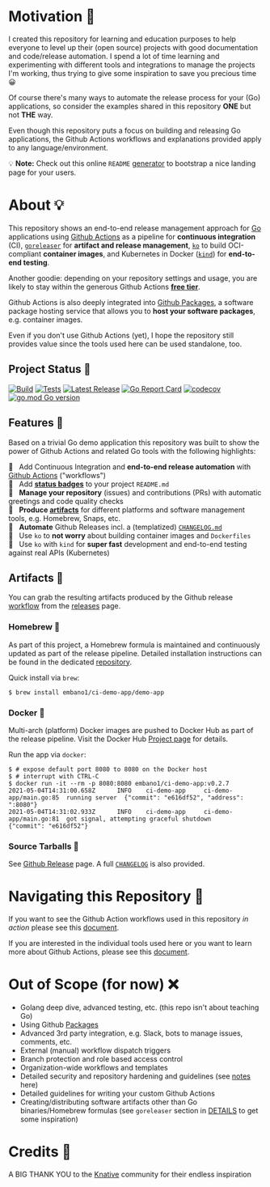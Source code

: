 # Motivation 💪

I created this repository for learning and education purposes to help everyone
to level up their (open source) projects with good documentation and
code/release automation. I spend a lot of time learning and experimenting with
different tools and integrations to manage the projects I'm working, thus trying
to give some inspiration to save you precious time 😀

Of course there's many ways to automate the release process for your (Go)
applications, so consider the examples shared in this repository **ONE** but not
**THE** way.

Even though this repository puts a focus on building and releasing Go
applications, the Github Actions workflows and explanations provided apply to
any language/environment.

💡 **Note:** Check out this online `README` [generator](https://readme.so/) to
bootstrap a nice landing page for your users. 

# About 💡

This repository shows an end-to-end release management approach for
[Go](https://golang.org/) applications using [Github
Actions](https://github.com/features/actions) as a pipeline for **continuous
integration** (CI), [`goreleaser`](https://goreleaser.com/) for **artifact and
release management**, [`ko`](https://github.com/google/ko) to build OCI-compliant
**container images**, and Kubernetes in Docker
([`kind`](https://github.com/kubernetes-sigs/kind)) for **end-to-end testing**.

Another goodie: depending on your repository settings and usage, you are likely
to stay within the generous Github Actions [**free
tier**](https://docs.github.com/en/github/setting-up-and-managing-billing-and-payments-on-github/about-billing-for-github-actions).

Github Actions is also deeply integrated into [Github
Packages](https://docs.github.com/en/packages/learn-github-packages/introduction-to-github-packages),
a software package hosting service that allows you to **host your software
packages**, e.g. container images.

Even if you don't use Github Actions (yet), I hope the repository still provides
value since the tools used here can be used standalone, too.

## Project Status 🚦

[![Build](https://github.com/embano1/ci-demo-app/actions/workflows/build.yaml/badge.svg)](https://github.com/embano1/ci-demo-app/actions/workflows/build.yaml)
[![Tests](https://github.com/embano1/ci-demo-app/actions/workflows/go-unit-tests.yaml/badge.svg)](https://github.com/embano1/ci-demo-app/actions/workflows/go-unit-tests.yaml)
[![Latest Release](https://img.shields.io/github/release/embano1/ci-demo-app.svg?logo=github&style=flat-square)](https://github.com/embano1/ci-demo-app/releases/latest)
[![Go Report Card](https://goreportcard.com/badge/github.com/embano1/ci-demo-app)](https://goreportcard.com/report/github.com/embano1/ci-demo-app)
[![codecov](https://codecov.io/gh/embano1/ci-demo-app/branch/main/graph/badge.svg?token=TC7MW723JO)](https://codecov.io/gh/embano1/ci-demo-app)
[![go.mod Go version](https://img.shields.io/github/go-mod/go-version/embano1/ci-demo-app)](https://github.com/embano1/ci-demo-app)

## Features 🤩

Based on a trivial Go demo application this repository was built to show the
power of Github Actions and related Go tools with the following highlights:

💫 &nbsp; Add Continuous Integration and **end-to-end release automation** with
[Github Actions](https://github.com/embano1/ci-demo-app/actions) ("workflows")  
💫 &nbsp; Add [**status badges**](#project-status-) to your project `README.md`  
💫 &nbsp; **Manage your repository** (issues) and contributions (PRs) with
automatic greetings and code quality checks  
💫 &nbsp; **Produce [artifacts](#artifacts-)** for different platforms and software management
tools, e.g. Homebrew, Snaps, etc.  
💫 &nbsp; **Automate** Github Releases incl. a (templatized) [`CHANGELOG.md`](CHANGELOG.md)  
💫 &nbsp; Use `ko` to **not worry** about building container images and
`Dockerfiles`  
💫 &nbsp; Use `ko` with `kind` for **super fast** development and end-to-end
testing against real APIs (Kubernetes)  

## Artifacts 💎

You can grab the resulting artifacts produced by the Github release
[workflow](./.github/workflows/release.yaml) from the
[releases](https://github.com/embano1/ci-demo-app/releases) page.

### Homebrew 🍺

As part of this project, a Homebrew formula is maintained and continuously
updated as part of the release pipeline. Detailed installation instructions can
be found in the dedicated
[repository](https://github.com/embano1/homebrew-ci-demo-app).

Quick install via `brew`:

```console
$ brew install embano1/ci-demo-app/demo-app
```

### Docker 🐳

Multi-arch (platform) Docker images are pushed to Docker Hub as part of the
release pipeline. Visit the Docker Hub [Project
page](https://hub.docker.com/r/embano1/ci-demo-app) for details.

Run the app via `docker`:

```console
$ # expose default port 8080 to 8080 on the Docker host
$ # interrupt with CTRL-C
$ docker run -it --rm -p 8080:8080 embano1/ci-demo-app:v0.2.7
2021-05-04T14:31:00.658Z      INFO    ci-demo-app     ci-demo-app/main.go:85  running server  {"commit": "e616df52", "address": ":8080"}
2021-05-04T14:31:02.933Z      INFO    ci-demo-app     ci-demo-app/main.go:81  got signal, attempting graceful shutdown        {"commit": "e616df52"}
```

### Source Tarballs 👾
See [Github Release](https://github.com/embano1/ci-demo-app/releases) page. A
full [`CHANGELOG`](./CHANGELOG.md) is also provided.

# Navigating this Repository 🧭

If you want to see the Github Action workflows used in this repository *in
action* please see this [document](./ACTIONS.md).

If you are interested in the individual tools used here or you want to learn
more about Github Actions, please see this [document](DETAILS.md).

# Out of Scope (for now) ❌

- Golang deep dive, advanced testing, etc. (this repo isn't about teaching Go)
- Using Github [Packages](https://github.com/features/packages)
- Advanced 3rd party integration, e.g. Slack, bots to manage issues, comments,
  etc.
- External (manual) workflow dispatch triggers
- Branch protection and role based access control
- Organization-wide workflows and templates
- Detailed security and repository hardening and guidelines (see [notes](DETAILS.md) here)
- Detailed guidelines for writing your custom Github Actions
- Creating/distributing software artifacts other than Go binaries/Homebrew
  formulas (see `goreleaser` section in [DETAILS](./DETAILS.md) to get some
  inspiration)

# Credits 💐

A BIG THANK YOU to the [Knative](https://knative.dev/) community for their endless
inspiration 




